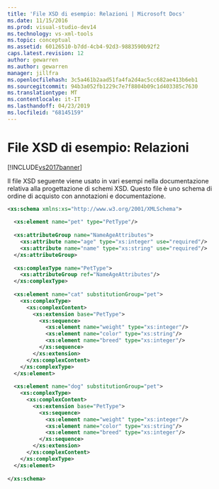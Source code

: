 ```yaml
---
title: 'File XSD di esempio: Relazioni | Microsoft Docs'
ms.date: 11/15/2016
ms.prod: visual-studio-dev14
ms.technology: vs-xml-tools
ms.topic: conceptual
ms.assetid: 60126510-b7dd-4cb4-92d3-9883590b92f2
caps.latest.revision: 12
author: gewarren
ms.author: gewarren
manager: jillfra
ms.openlocfilehash: 3c5a461b2aad51fa4fa2d4ac5cc682ae413b6eb1
ms.sourcegitcommit: 94b3a052fb1229c7e7f8804b09c1d403385c7630
ms.translationtype: MT
ms.contentlocale: it-IT
ms.lasthandoff: 04/23/2019
ms.locfileid: "68145159"
---
```

# <a name="sample-xsd-file-relationships"></a>File XSD di esempio: Relazioni
[!INCLUDE[vs2017banner](../includes/vs2017banner.md)]

Il file XSD seguente viene usato in vari esempi nella documentazione relativa alla progettazione di schemi XSD. Questo file è uno schema di ordine di acquisto con annotazioni e documentazione.  
  
```xml  
<xs:schema xmlns:xs="http://www.w3.org/2001/XMLSchema">  
  
  <xs:element name="pet" type="PetType"/>  
  
  <xs:attributeGroup name="NameAgeAttributes">  
    <xs:attribute name="age" type="xs:integer" use="required"/>  
    <xs:attribute name="name" type="xs:string" use="required"/>  
  </xs:attributeGroup>  
  
  <xs:complexType name="PetType">  
    <xs:attributeGroup ref="NameAgeAttributes"/>  
  </xs:complexType>  
  
  <xs:element name="cat" substitutionGroup="pet">  
    <xs:complexType>  
      <xs:complexContent>  
        <xs:extension base="PetType">  
          <xs:sequence>  
            <xs:element name="weight" type="xs:integer"/>  
            <xs:element name="color" type="xs:string"/>  
            <xs:element name="breed" type="xs:integer"/>  
          </xs:sequence>  
        </xs:extension>  
      </xs:complexContent>  
    </xs:complexType>  
  </xs:element>  
  
  <xs:element name="dog" substitutionGroup="pet">  
    <xs:complexType>  
      <xs:complexContent>  
        <xs:extension base="PetType">  
          <xs:sequence>  
            <xs:element name="weight" type="xs:integer"/>  
            <xs:element name="color" type="xs:string"/>  
            <xs:element name="breed" type="xs:integer"/>  
          </xs:sequence>  
        </xs:extension>  
      </xs:complexContent>  
    </xs:complexType>  
  </xs:element>  
  
</xs:schema>  
```

